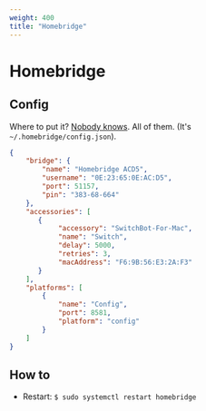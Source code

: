 ```yaml
---
weight: 400
title: "Homebridge"
---
```



# Homebridge

## Config

Where to put it? [Nobody knows](https://github.com/homebridge/homebridge/issues/2210). All of them. \(It's `~/.homebridge/config.json`\).

```json
{
    "bridge": {
        "name": "Homebridge ACD5",
        "username": "0E:23:65:0E:AC:D5",
        "port": 51157,
        "pin": "383-68-664"
    },
    "accessories": [
       {
            "accessory": "SwitchBot-For-Mac",
            "name": "Switch",
            "delay": 5000,
            "retries": 3,
            "macAddress": "F6:9B:56:E3:2A:F3"
       }
    ],
    "platforms": [
        {
            "name": "Config",
            "port": 8581,
            "platform": "config"
        }
    ]
}
```

## How to

- Restart: `$ sudo systemctl restart homebridge`

